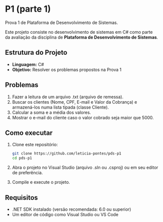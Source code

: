 # P1 (parte 1)

Prova 1 de Plataforma de Desenvolvimento de Sistemas.

Este projeto consiste no desenvolvimento de sistemas em C# como parte da avaliação da disciplina de **Plataforma de Desenvolvimento de Sistemas**.

## Estrutura do Projeto

- **Linguagem:** C#
- **Objetivo:** Resolver os problemas propostos na Prova 1

## Problemas
1. Fazer a leitura de um arquivo .txt (arquivo de remessa).
2. Buscar os clientes (Nome, CPF, E-mail e Valor da Cobrança) e armazená-los numa lista tipada (classe Cliente).
3. Calcular a soma e a média dos valores.
4. Mostrar o e-mail do cliente caso o valor cobrado seja maior que 5000.

## Como executar

1. Clone este repositório:
   ```bash
   git clone https://github.com/leticia-pontes/pds-p1
   cd pds-p1
   ```
   
2. Abra o projeto no Visual Studio (arquivo .sln ou .csproj) ou em seu editor de preferência.
3. Compile e execute o projeto.

## Requisitos
* .NET SDK instalado (versão recomendada: 6.0 ou superior)
* Um editor de código como Visual Studio ou VS Code
